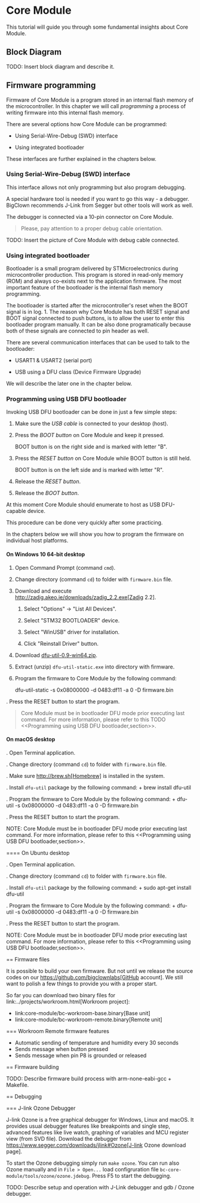 # Core Module

<!-- toc -->

This tutorial will guide you through some fundamental insights about Core Module.


## Block Diagram

TODO: Insert block diagram and describe it.


## Firmware programming

Firmware of Core Module is a program stored in an internal flash memory of the microcontroller.
In this chapter we will call _programming_ a process of writing firmware into this internal flash memory.

There are several options how Core Module can be programmed:

* Using Serial-Wire-Debug (SWD) interface

* Using integrated bootloader

These interfaces are further explained in the chapters below.


### Using Serial-Wire-Debug (SWD) interface

This interface allows not only programming but also program debugging.

A special hardware tool is needed if you want to go this way - a debugger.
BigClown recommends J-Link from Segger but other tools will work as well.

The debugger is connected via a 10-pin connector on Core Module.

> Please, pay attention to a proper debug cable orientation.

TODO: Insert the picture of Core Module with debug cable connected.


### Using integrated bootloader

Bootloader is a small program delivered by STMicroelectronics during microcontroller production.
This program is stored in read-only memory (ROM) and always co-exists next to the application firmware.
The most important feature of the bootloader is the internal flash memory programming.

The bootloader is started after the microcontroller's reset when the BOOT signal is in log. 1.
The reason why Core Module has both RESET signal and BOOT signal connected to push buttons, is to allow the user to enter this bootloader program manually.
It can be also done programatically because both of these signals are connected to pin header as well.

There are several communication interfaces that can be used to talk to the bootloader:

* USART1 & USART2 (serial port)

* USB using a DFU class (Device Firmware Upgrade)

We will describe the later one in the chapter below.


### Programming using USB DFU bootloader

Invoking USB DFU bootloader can be done in just a few simple steps:

1. Make sure the *USB cable* is connected to your desktop (host).

2. Press the *BOOT button* on Core Module and keep it pressed.

   BOOT button is on the right side and is marked with letter "B".

3. Press the *RESET button* on Core Module while BOOT button is still held.

   BOOT button is on the left side and is marked with letter "R".

4. Release the *RESET button*.

5. Release the *BOOT button*.

At this moment Core Module should enumerate to host as USB DFU-capable device.

This procedure can be done very quickly after some practicing.

In the chapters below we will show you how to program the firmware on individual host platforms.


#### On Windows 10 64-bit desktop

1. Open Command Prompt (command `cmd`).

2. Change directory (command `cd`) to folder with `firmware.bin` file.

3. Download and execute http://zadig.akeo.ie/downloads/zadig_2.2.exe[Zadig 2.2].

   1. Select "Options" -> "List All Devices".

   2. Select "STM32 BOOTLOADER" device.

   3. Select "WinUSB" driver for installation.

   4. Click "Reinstall Driver" button.

4. Download [dfu-util-0.9-win64.zip](http://dfu-util.sourceforge.net/releases/dfu-util-0.9-win64.zip).

5. Extract (unzip) `dfu-util-static.exe` into directory with firmware.

6. Program the firmware to Core Module by the following command:

    dfu-util-static -s 0x08000000 -d 0483:df11 -a 0 -D firmware.bin

. Press the RESET button to start the program.

> Core Module must be in bootloader DFU mode prior executing last command.
  For more information, please refer to this TODO <<Programming using USB DFU bootloader,section>>.



#### On macOS desktop

. Open Terminal application.

. Change directory (command `cd`) to folder with `firmware.bin` file.

. Make sure http://brew.sh[Homebrew] is installed in the system.

. Install `dfu-util` package by the following command:
+
    brew install dfu-util

. Program the firmware to Core Module by the following command:
+
    dfu-util -s 0x08000000 -d 0483:df11 -a 0 -D firmware.bin

. Press the RESET button to start the program.

NOTE: Core Module must be in bootloader DFU mode prior executing last command.
For more information, please refer to this <<Programming using USB DFU bootloader,section>>.



==== On Ubuntu desktop

. Open Terminal application.

. Change directory (command `cd`) to folder with `firmware.bin` file.

. Install `dfu-util` package by the following command:
+
    sudo apt-get install dfu-util

. Program the firmware to Core Module by the following command:
+
    dfu-util -s 0x08000000 -d 0483:df11 -a 0 -D firmware.bin

. Press the RESET button to start the program.

NOTE: Core Module must be in bootloader DFU mode prior executing last command.
For more information, please refer to this <<Programming using USB DFU bootloader,section>>.


== Firmware files

It is possible to build your own firmware.
But not until we release the source codes on our https://github.com/bigclownlabs[GitHub account].
We still want to polish a few things to provide you with a proper start.

So far you can download two binary files for link:../projects/workroom.html[Workroom project]:

* link:core-module/bc-workroom-base.binary[Base unit]
* link:core-module/bc-workroom-remote.binary[Remote unit]


=== Workroom Remote firmware features

* Automatic sending of temperature and humidity every 30 seconds
* Sends message when button pressed
* Sends message when pin P8 is grounded or released


== Firmware building

TODO: Describe firmware build process with arm-none-eabi-gcc + Makefile.


== Debugging


=== J-link Ozone Debugger

J-link Ozone is a free graphical debugger for Windows, Linux and macOS.
It provides usual debugger features like breakpoints and single step, advanced features like live watch, graphing of variables and MCU register view (from SVD file).
Download the debugger from https://www.segger.com/downloads/jlink#Ozone[J-link Ozone download page].

To start the Ozone debugging simply run `make ozone`.
You can run also Ozone manually and in `File > Open...` load configruration file `bc-core-module/tools/ozone/ozone.jdebug`.
Press F5 to start the debugging.

TODO: Describe setup and operation with J-Link debugger and gdb / Ozone debugger.
